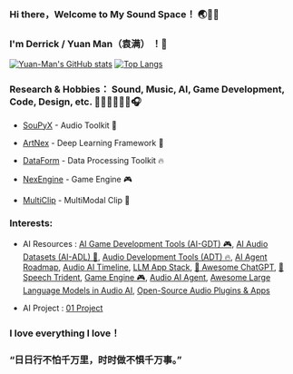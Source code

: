 ### Hi there，Welcome to My Sound Space！ 🌏🌌🌊
### I'm Derrick / Yuan Man（袁满） ！👋

[![Yuan-Man's GitHub stats](https://github-readme-stats-git-masterrstaa-rickstaa.vercel.app/api?username=Yuan-ManX&show_icons=true&theme=radical)](https://github.com/Yuan-ManX/github-readme-stats)
[![Top Langs](https://github-readme-stats-git-masterrstaa-rickstaa.vercel.app/api/top-langs/?username=Yuan-ManX&layout=compact)](https://github.com/Yuan-ManX/github-readme-stats)

### Research & Hobbies： Sound, Music, AI, Game Development, Code, Design, etc. 🎸🎹🥁🎻🎺🎤🎧

- [SouPyX](https://github.com/Yuan-ManX/SouPyX) - Audio Toolkit 🎵

- [ArtNex](https://github.com/Yuan-ManX/artnex) - Deep Learning Framework 🚀

- [DataForm](https://github.com/Yuan-ManX/dataform) - Data Processing Toolkit 🔥

- [NexEngine](https://github.com/Yuan-ManX/NexEngine) - Game Engine 🎮

- [MultiClip](https://github.com/Yuan-ManX/multi-clip) - MultiModal Clip 🤖



### Interests:

- AI Resources :  [AI Game Development Tools (AI-GDT) 🎮](https://github.com/Yuan-ManX/ai-game-development-tools), [AI Audio Datasets (AI-ADL) 🎵](https://github.com/Yuan-ManX/ai-audio-datasets), [Audio Development Tools (ADT) 🔥](https://github.com/Yuan-ManX/audio-development-tools), [AI Agent Roadmap](https://github.com/Yuan-ManX/ai-agent-roadmap), [Audio AI Timeline](https://github.com/archinetai/audio-ai-timeline), [LLM App Stack](https://github.com/a16z-infra/llm-app-stack), [🤖 Awesome ChatGPT](https://github.com/sindresorhus/awesome-chatgpt), [🔱 Speech Trident](https://github.com/ga642381/speech-trident), [Game Engine 🎮](https://github.com/Yuan-ManX/game-engine), [Audio AI Agent](https://github.com/Yuan-ManX/audio-ai-agent), [Awesome Large Language Models in Audio AI](https://github.com/EmulationAI/awesome-large-audio-models), [Open-Source Audio Plugins & Apps](https://github.com/webprofusion/OpenAudio)

- AI Project : [01 Project](https://github.com/OpenInterpreter/01)

### I love everything I love！
### “日日行不怕千万里，时时做不惧千万事。”


<!--
**Yuan-ManX/Yuan-ManX** is a ✨ _special_ ✨ repository because its `README.md` (this file) appears on your GitHub profile.

Here are some ideas to get you started:

- 🔭 I’m currently working on ...
- 🌱 I’m currently learning ...
- 👯 I’m looking to collaborate on ...
- 🤔 I’m looking for help with ...
- 💬 Ask me about ...
- 📫 How to reach me: ...
- 😄 Pronouns: ...
- ⚡ Fun fact: ...
-->
